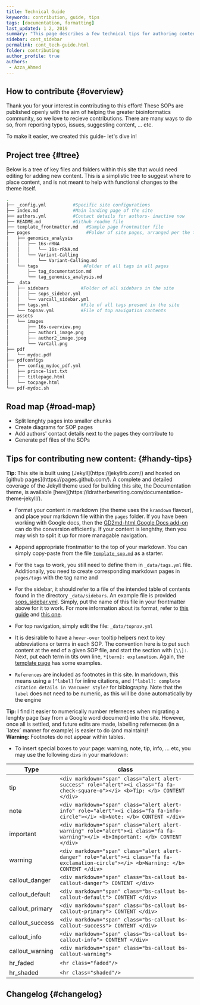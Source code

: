 ```yaml
---
title: Technical Guide 
keywords: contribution, guide, tips 
tags: [documentation, formatting]
last_updated: 1 2, 2019
summary: "This page describes a few technical tips for authoring content on this site" 
sidebar: cont_sidebar
permalink: cont_tech-guide.html  
folder: contributing
author_profile: true
authors:
 - Azza_Ahmed 
---
```


## How to contribute {#overview}

Thank you for your interest in contributing to this effort! These SOPs are published openly with the aim of helping the greater bioinformatics community, so we love to recieve contributions. There are many ways to do so, from reporting typos, issues, suggesting content, ... etc.

 To make it easier, we created this guide- let's dive in!

## Project tree {#tree} 

Below is a tree of key files and folders within this site that would need editing for adding new content. This is a simplistic tree to suggest where to place content, and is not meant to help with functional changes to the theme itself.

``` bash
.
├── _config.yml          #Specific site configurations
├── index.md             #Main landing page of the site
├── authors.yml          #Contact details for authors- inactive now
├── README.md            #Github readme file
├── template_frontmatter.md   #Sample page frontmatter file
├── pages                     #Folder of site pages, arranged per the top navigation bar categories
│   ├── genomics_analysis
│   │   ├── 16s-rRNA
│   │   │   └── 16s-rRNA.md
│   │   └── Variant-Calling
│   │       └── Variant-Calling.md
│   └── tags                 #Folder of all tags in all pages
│       ├── tag_documentation.md
│       └── tag_genomics_analysis.md
├── _data
│   ├── sidebars            #Folder of all sidebars in the site
│   │   ├── sops_sidebar.yml
│   │   └── varcall_sidebar.yml
│   ├── tags.yml            #File of all tags present in the site
│   └── topnav.yml          #File of top navigation contents
├── assets
│   └── images
│       ├── 16s-overview.png
│       ├── author1_image.png
│       ├── author2_image.jpeg
│       └── VarCall.png
├── pdf
│   └── mydoc.pdf
├── pdfconfigs
│   ├── config_mydoc_pdf.yml
│   ├── prince-list.txt
│   ├── titlepage.html
│   └── tocpage.html
└── pdf-mydoc.sh 
```
## Road map {#road-map}

- Split lenghty pages into smaller chunks
- Create diagrams for SOP pages
- Add authors' contact details next to the pages they contribute to
- Generate pdf files of the SOPs

## Tips for contributing new content: {#handy-tips}


<div markdown="span" class="alert alert-success" role="alert"><i class="fa fa-check-square-o"></i> <b>Tip: </b> This site is built using [Jekyll](https://jekyllrb.com/) and hosted on [github pages](https://pages.github.com/). A complete and detailed coverage of the Jekyll theme used for building this site, the Documentation theme, is available [here](https://idratherbewriting.com/documentation-theme-jekyll/). </div>

- Format your content in markdown (the theme uses the `kramdown` flavour), and place your markdown file within the `pages` folder. If you have been working with Google docs, then the [GD2md-html Google Docs add-on](https://github.com/evbacher/gd2md-html/wiki) can do the conversion efficiently. If your content is lenghthy, then you may wish to split it up for more managable navigation.

- Append appropriate frontmatter to the top of your markdown. You can simply copy-paste from the file [`template_sop.md`](https://github.com/h3abionet/H3ABionet-SOPs/blob/master/template_sop.md) as a starter.

- For the `tags` to work, you still need to define them in `_data/tags.yml` file. Additionally, you need to create corresponding markdown pages in `pages/tags` with the tag name and 

- For the sidebar, it should refer to a file of the intended table of contents found in the directory `_data/sidebars`.  An example file is provided [sops_sidebar.yml](https://github.com/h3abionet/H3ABionet-SOPs/blob/master/_data/sidebars/sops_sidebar.yml). Simply, put the name of this file in your frontmatter above for it to work. For more information about its format, refer to [this guide](https://idratherbewriting.com/documentation-theme-jekyll/#configure-the-sidebar) and [this one](https://idratherbewriting.com/documentation-theme-jekyll/#sidebar-syntax).


- For top navigation, simply edit the file: `_data/topnav.yml`

- It is desirable to have a `hover-over` tooltip helpers next to key abbreviations or terms in each SOP. The convention here is to put such content at the end of a given SOP file, and start the section with `[\\]:`. Next, put each term in tits own line, `*[term]: explanation`. Again, the [template page](https://github.com/h3abionet/H3ABionet-SOPs/blob/master/template_sop.md) has some examples.

- `References` are included as footnotes in this site. In markdown, this means using a `[^label]` for inline citations, and `[^label]: complete citation details in Vancuver style?` for biblography. Note that the `label` does not need to be numeric, as this will be done automatically by the engine

<div markdown="span" class="alert alert-success" role="alert"><i class="fa fa-check-square-o"></i> <b>Tip: </b> I find it easier to numerically number referneces when migrating a lenghty page (say from a Google word document) into the site. However, once all is settled, and future edits are made, labelling referneces (in a `latex` manner for example) is easier to do (and maintain)! </div>

<div markdown="span" class="alert alert-danger" role="alert"><i class="fa fa-exclamation-circle"></i> <b>Warning: </b> Footnotes do not appear within tables. </div>

- To insert special boxes to your page: warning, note, tip, info, ... etc, you may use the following `div`s in your markdown:

|**Type**         | **class** |
| --------------- | -----------
| tip             | `<div markdown="span" class="alert alert-success" role="alert"><i class="fa fa-check-square-o"></i> <b>Tip: </b> CONTENT </div>`
| note            | `<div markdown="span" class="alert alert-info" role="alert"><i class="fa fa-info-circle"></i> <b>Note: </b> CONTENT </div>`
| important       | `<div markdown="span" class="alert alert-warning" role="alert"><i class="fa fa-warning"></i> <b>Important: </b> CONTENT </div>`
| warning         | `<div markdown="span" class="alert alert-danger" role="alert"><i class="fa fa-exclamation-circle"></i> <b>Warning: </b> CONTENT </div>`
| callout_danger  | `<div markdown="span" class="bs-callout bs-callout-danger"> CONTENT </div>`
| callout_default | `<div markdown="span" class="bs-callout bs-callout-default"> CONTENT </div>`
| callout_primary | `<div markdown="span" class="bs-callout bs-callout-primary"> CONTENT </div>`
| callout_success | `<div markdown="span" class="bs-callout bs-callout-success"> CONTENT </div>`
| callout_info    | `<div markdown="span" class="bs-callout bs-callout-info"> CONTENT </div>`
| callout_warning | `<div markdown="span" class="bs-callout bs-callout-warning">`
| hr_faded        | `<hr class="faded"/>`
| hr_shaded       | `<hr class="shaded"/>`


## Changelog {#changelog}

